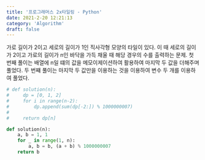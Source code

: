 ```yaml
---
title: '프로그래머스 2x타일링 - Python'
date: 2021-2-20 12:21:13
category: 'Algorithm'
draft: false
---
```

가로 길이가 2이고 세로의 길이가 1인 직사각형 모양의 타일이 있다. 이 때 세로의 길이가 2이고 가로의 길이가 n인 바닥을 가득 채울 때 해당 경우의 수를 출력하는 문제. 첫 번째 풀이는 배열에 n일 떄의 값을 메모이제이션하여 활용하여 마지막 두 값을 더해주며 풀었다. 두 번쨰 풀이는 마지막 두 값만을 이용하는 것을 이용하여 변수 두 개를 이용하여 풀었다.
```python
# def solution(n):
#     dp = [0, 1, 2]
#     for i in range(n-2):
#         dp.append(sum(dp[-2:]) % 1000000007)
#
#     return dp[n]

def solution(n):
    a, b = 1, 1
    for _ in range(1, n):
        a, b = b, (a + b) % 1000000007
    return b

```